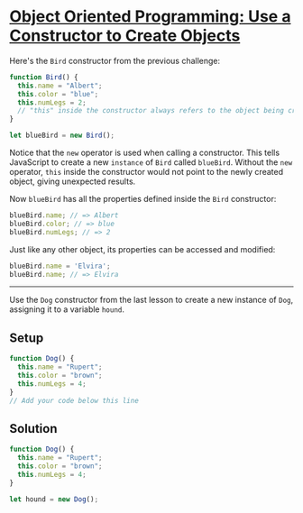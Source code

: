 # [Object Oriented Programming: Use a Constructor to Create Objects](https://learn.freecodecamp.org/javascript-algorithms-and-data-structures/object-oriented-programming/use-a-constructor-to-create-objects)

Here's the `Bird` constructor from the previous challenge:

```js
function Bird() {
  this.name = "Albert";
  this.color = "blue";
  this.numLegs = 2;
  // "this" inside the constructor always refers to the object being created
}

let blueBird = new Bird();
```

Notice that the `new` operator is used when calling a constructor. This tells JavaScript to create a new `instance` of `Bird` called `blueBird`. Without the `new` operator, `this` inside the constructor would not point to the newly created object, giving unexpected results.

Now `blueBird` has all the properties defined inside the `Bird` constructor:

```js
blueBird.name; // => Albert
blueBird.color; // => blue
blueBird.numLegs; // => 2
```

Just like any other object, its properties can be accessed and modified:

```js
blueBird.name = 'Elvira';
blueBird.name; // => Elvira
```

---

Use the `Dog` constructor from the last lesson to create a new instance of `Dog`, assigning it to a variable `hound`.

## Setup
```js
function Dog() {
  this.name = "Rupert";
  this.color = "brown";
  this.numLegs = 4;
}
// Add your code below this line
```

## Solution
```js
function Dog() {
  this.name = "Rupert";
  this.color = "brown";
  this.numLegs = 4;
}

let hound = new Dog();
```